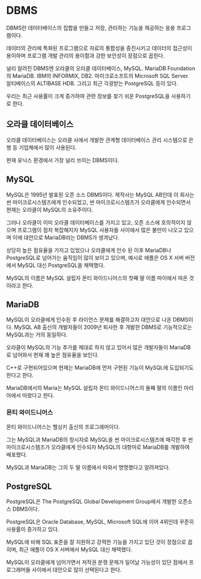 # DBMS

DBMS란 데이터베이스의 집합을 만들고 저장, 관리하는 기능을 제공하는 응용 프로그램이다.

데이터의 관리에 특화된 프로그램으로 자료의 통합성을 증진시키고 데이터의 접근성이 용이하며 프로그램 개발 관리의 용이함과 강한 보안성이 장점으로 꼽힌다.

널리 알려진 DBMS엔 오라클의 오라클 데이터베이스, MySQL. MariaDB Foundation의 MariaDB. IBM의 INFORMIX, DB2. 마이크로소프트의 Microsoft SQL Server. 알티베이스의 ALTIBASE HDB. 그리고 최근 각광받는 PostgreSQL 등이 있다.

우리는 최근 사용률이 크게 증가하여 관련 정보를 찾기 쉬운 PostgreSQL을 사용하기로 한다.

## 오라클 데이터베이스

오라클 데이터베이스는 오라클 사에서 개발한 관계형 데이터베이스 관리 시스템으로 은행 등 기업체에서 많이 사용된다.

현재 유닉스 환경에서 가장 널리 쓰이는 DBMS이다.

## MySQL

MySQL은 1995년 발표된 오픈 소스 DBMS이다. 제작사는 MySQL AB인데 이 회사는 썬 마이크로시스템즈에게 인수되었고, 썬 마이크로시스템즈가 오라클에게 인수되면서 현재는 오라클이 MySQL의 소유주이다.

그러나 오라클이 이미 오라클 데이터베이스를 가지고 있고, 오픈 소스에 호의적이지 않으며 프로그램이 점차 복잡해지자 MySQL 사용자들 사이에서 많은 불만이 나오고 있으며 이에 대안으로 MariaDB라는 DBMS가 생겨났다.

상당히 높은 점유율을 가지고 있었으나 오라클에게 인수 된 이후 MariaDB나 PostgreSQL로 넘어가는 움직임이 많이 보이고 있으며, 예시로 애플은 OS X 서버 버전에서 MySQL 대신 PostgreSQL을 채택했다.

MySQL의 이름은 MySQL 설립자 몬티 와이드니어스의 첫째 딸 이름 마이에서 따온 것이라고 한다.

## MariaDB

MySQL이 오라클에게 인수된 후 라이언스 문제를 해결하고자 대안으로 나온 DBMS이다. MySQL AB 출신의 개발자들이 2009년 퇴사한 후 개발한 DBMS로 기능적으로는 MySQL과는 거의 동일하다.

오라클이 MySQL의 기능 추가를 제대로 하지 않고 있어서 많은 개발자들이 MariaDB로 넘어와서 현재 꽤 높은 점유율을 보인다.

C++로 구현되어있으며 현재는 MariaDB에 먼저 구현된 기능이 MySQL에 도입되기도 한다고 한다.

MariaDB에서의 Maria는 MySQL 설립자 몬티 와이드니어스의 둘째 딸의 이름인 마리아에서 따왔다고 한다.

### 몬티 와이드니어스

몬티 와이드니어스는 헬싱키 출신의 프로그래머이다.

그는 MySQL과 MariaDB의 창시자로 MySQL을 썬 마이크로시스템즈에 매각한 후 썬 마이크로시스템즈가 오라클에게 인수되자 MySQL의 대항마로 MariaDB를 개발하여 배포했다.

MySQL과 MariaDB는 그의 두 딸 이름에서 따와서 명명했다고 알려져있다.

## PostgreSQL

PostgreSQL은 The PostgreSQL Global Development Group에서 개발한 오픈소스 DBMS이다.

PostgreSQL은 Oracle Database, MySQL, Microsoft SQL에 이어 4위인데 꾸준히 사용률이 증가하고 있다.

MySQL에 비해 SQL 표준을 잘 지원하고 강력한 기능을 가지고 있단 것이 장점으로 꼽히며, 최근 애플이 OS X 서버에서 MySQL 대신 채택했다.

MySQL이 오라클에게 넘어가면서 저작권 분쟁 문제가 일어날 가능성이 있단 점에서 프로그래머들 사이에서 대안으로 많이 선택된다고 한다.
